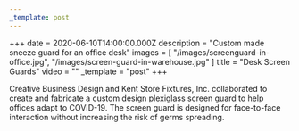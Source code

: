 ```yaml
---
_template: post
---
```


+++
date = 2020-06-10T14:00:00.000Z
description = "Custom made sneeze guard for an office desk"
images = [
  "/images/screenguard-in-office.jpg",
  "/images/screen-guard-in-warehouse.jpg"
]
title = "Desk Screen Guards"
video = ""
_template = "post"
+++

Creative Business Design and Kent Store Fixtures, Inc. collaborated to create and fabricate a custom design plexiglass screen guard to help offices adapt to COVID-19. The screen guard is designed for face-to-face interaction without increasing the risk of germs spreading.
